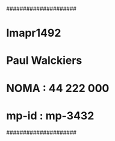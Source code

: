 #####################
#      lmapr1492    #
#   Paul Walckiers  # 
# NOMA : 44 222 000 #
#  mp-id : mp-3432  #
#####################
